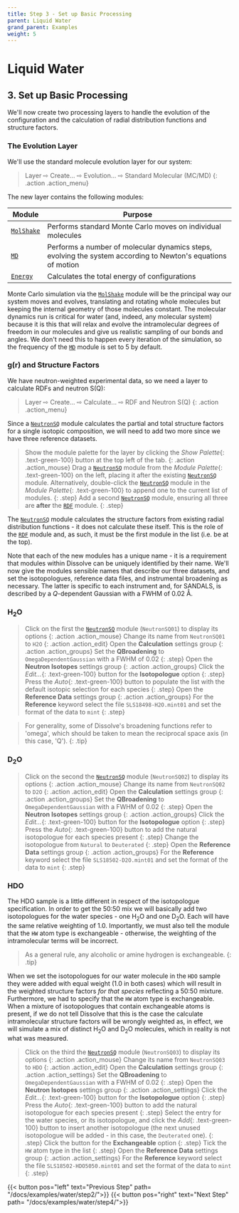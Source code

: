 ```yaml
---
title: Step 3 - Set up Basic Processing
parent: Liquid Water
grand_parent: Examples
weight: 5
---
```

# Liquid Water

## 3. Set up Basic Processing

We'll now create two processing layers to handle the evolution of the configuration and the calculation of radial distribution functions and structure factors. 

### The Evolution Layer

We'll use the standard molecule evolution layer for our system:

> Layer &#8680; Create... &#8680; Evolution... &#8680; Standard Molecular (MC/MD)
{: .action .action_menu}

The new layer contains the following modules:

| Module | Purpose |
|--------|---------|
| [`MolShake`](../../userguide/modules/molshake) | Performs standard Monte Carlo moves on individual molecules |
| [`MD`](../../userguide/modules/md) | Performs a number of molecular dynamics steps, evolving the system according to Newton's equations of motion |
| [`Energy`](../../userguide/modules/energy) | Calculates the total energy of configurations |

Monte Carlo simulation via the [`MolShake`](../../userguide/modules/molshake) module will be the principal way our system moves and evolves, translating and rotating whole molecules but keeping the internal geometry of those molecules constant. The molecular dynamics run is critical for water (and, indeed, any molecular system) because it is this that will relax and evolve the intramolecular degrees of freedom in our molecules and give us realistic sampling of our bonds and angles. We don't need this to happen every iteration of the simulation, so the frequency of the [`MD`](../../userguide/modules/md) module is set to 5 by default.

### g(r) and Structure Factors

We have neutron-weighted experimental data, so we need a layer to calculate RDFs and neutron S(Q):

> Layer &#8680; Create... &#8680; Calculate... &#8680; RDF and Neutron S(Q)
{: .action .action_menu}

Since a [`NeutronSQ`](../../userguide/modules/neutronsq) module calculates the partial and total structure factors for a single isotopic composition, we will need to add two more since we have three reference datasets.

> Show the module palette for the layer by clicking the _Show Palette_{: .text-green-100} button at the top left of the tab.
{: .action .action_mouse}
> Drag a [`NeutronSQ`](../../userguide/modules/neutronsq) module from the _Module Palette_{: .text-green-100} on the left, placing it after the existing [`NeutronSQ`](../../userguide/modules/neutronsq) module. Alternatively, double-click the [`NeutronSQ`](../../userguide/modules/neutronsq) module in the _Module Palette_{: .text-green-100} to append one to the current list of modules.
{: .step}
> Add a second [`NeutronSQ`](../../userguide/modules/neutronsq) module, ensuring all three are **after** the [`RDF`](../../userguide/modules/rdf) module.
{: .step}

The [`NeutronSQ`](../../userguide/modules/neutronsq) module calculates the structure factors from existing radial distribution functions - it does not calculate these itself. This is the role of the [`RDF`](../../userguide/modules/rdf) module and, as such, it must be the first module in the list (i.e. be at the top).

Note that each of the new modules has a unique name - it is a requirement that modules within Dissolve can be uniquely identified by their name. We'll now give the modules sensible names that describe our three datasets, and set the isotopologues, reference data files, and instrumental broadening as necessary. The latter is specific to each instrument and, for SANDALS, is described by a _Q_-dependent Gaussian with a FWHM of 0.02 &#8491;.

### H<sub>2</sub>O

> Click on the first the [`NeutronSQ`](../../userguide/modules/neutronsq) module (`NeutronSQ01`) to display its options
{: .action .action_mouse}
> Change its name from `NeutronSQ01` to `H2O`
{: .action .action_edit}
> Open the **Calculation** settings group
{: .action .action_groups}
> Set the **QBroadening** to `OmegaDependentGaussian` with a FWHM of 0.02
{: .step}
> Open the **Neutron Isotopes** settings group
{: .action .action_groups}
> Click the _Edit..._{: .text-green-100} button for the **Isotopologue** option
{: .step}
> Press the _Auto_{: .text-green-100} button to populate the list with the default isotopic selection for each species
{: .step}
> Open the **Reference Data** settings group
{: .action .action_groups}
> For the **Reference** keyword select the file `SLS18498-H2O.mint01` and set the format of the data to `mint`
{: .step}

> For generality, some of Dissolve's broadening functions refer to 'omega', which should be taken to mean the reciprocal space axis (in this case, 'Q').
{: .tip}

### D<sub>2</sub>O

> Click on the second the [`NeutronSQ`](../../userguide/modules/neutronsq) module (`NeutronSQ02`) to display its options
{: .action .action_mouse}
> Change its name from `NeutronSQ02` to `D2O`
{: .action .action_edit}
> Open the **Calculation** settings group
{: .action .action_groups}
> Set the **QBroadening** to `OmegaDependentGaussian` with a FWHM of 0.02
{: .step}
> Open the **Neutron Isotopes** settings group
{: .action .action_groups}
> Click the _Edit..._{: .text-green-100} button for the **Isotopologue** option
{: .step}
> Press the _Auto_{: .text-green-100} button to add the natural isotopologue for each species present
{: .step}
> Change the isotopologue from `Natural` to `Deuterated`
{: .step}
> Open the **Reference Data** settings group
{: .action .action_groups}
> For the **Reference** keyword select the file `SLS18502-D2O.mint01` and set the format of the data to `mint`
{: .step}

### HDO

The HDO sample is a little different in respect of the isotopologue specification. In order to get the 50:50 mix we will basically add two isotopologues for the water species - one H<sub>2</sub>O and one D<sub>2</sub>O. Each will have the same relative weighting of 1.0. Importantly, we must also tell the module that the `HW` atom type is exchangeable - otherwise, the weighting of the intramolecular terms will be incorrect.

> As a general rule, any alcoholic or amine hydrogen is exchangeable.
{: .tip}

When we set the isotopologues for our water molecule in the `HDO` sample they were added with equal weight (1.0 in both cases) which will result in the weighted structure factors _for that species_ reflecting a 50:50 mixture. Furthermore, we had to specify that the `HW` atom type is exchangeable. When a mixture of isotopologues that contain exchangeable atoms is present, if we do not tell Dissolve that this is the case the calculate intramolecular structure factors will be wrongly weighted as, in effect, we will simulate a mix of distinct H<sub>2</sub>O and D<sub>2</sub>O molecules, which in reality is not what was measured.

> Click on the third the [`NeutronSQ`](../../userguide/modules/neutronsq) module (`NeutronSQ03`) to display its options
{: .action .action_mouse}
> Change its name from `NeutronSQ03` to `HDO`
{: .action .action_edit}
> Open the **Calculation** settings group
{: .action .action_settings}
> Set the **QBroadening** to `OmegaDependentGaussian` with a FWHM of 0.02
{: .step}
> Open the **Neutron Isotopes** settings group
{: .action .action_settings}
> Click the _Edit..._{: .text-green-100} button for the **Isotopologue** option
{: .step}
> Press the _Auto_{: .text-green-100} button to add the natural isotopologue for each species present
{: .step}
> Select the entry for the water species, or its isotopologue, and click the _Add_{: .text-green-100} button to insert another isotopologue (the next unused isotopologue will be added - in this case, the `Deuterated` one).
{: .step}
> Click the button for the **Exchangeable** option
{: .step}
> Tick the `HW` atom type in the list
{: .step}
> Open the **Reference Data** settings group
{: .action .action_settings}
> For the **Reference** keyword select the file `SLS18502-HDO5050.mint01` and set the format of the data to `mint`
{: .step}


{{< button pos="left" text="Previous Step" path= "/docs/examples/water/step2/">}}
{{< button pos="right" text="Next Step" path= "/docs/examples/water/step4/">}}
